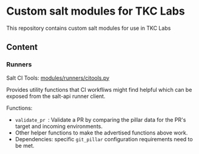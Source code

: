 # Custom salt modules for TKC Labs

This repository contains custom salt modules for use in TKC Labs

## Content

### Runners

Salt CI Tools: [modules/runners/citools.py](modules/runners/citools.py)

Provides utility functions that CI workfliws might find helpful which can be exposed from the salt-api runner client.

Functions:
  - `validate_pr `: Validate a PR by comparing the pillar data for the PR's target and incoming environments.
  - Other helper functions to make the advertised functions above work.
  - Dependencies: specific `git_pillar` configuration requirements need to be met.
